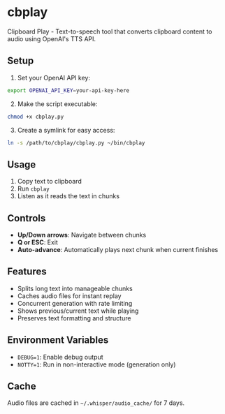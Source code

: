 # cbplay

Clipboard Play - Text-to-speech tool that converts clipboard content to audio using OpenAI's TTS API.

## Setup

1. Set your OpenAI API key:
```bash
export OPENAI_API_KEY=your-api-key-here
```

2. Make the script executable:
```bash
chmod +x cbplay.py
```

3. Create a symlink for easy access:
```bash
ln -s /path/to/cbplay/cbplay.py ~/bin/cbplay
```

## Usage

1. Copy text to clipboard
2. Run `cbplay`
3. Listen as it reads the text in chunks

## Controls

- **Up/Down arrows**: Navigate between chunks
- **Q or ESC**: Exit
- **Auto-advance**: Automatically plays next chunk when current finishes

## Features

- Splits long text into manageable chunks
- Caches audio files for instant replay
- Concurrent generation with rate limiting
- Shows previous/current text while playing
- Preserves text formatting and structure

## Environment Variables

- `DEBUG=1`: Enable debug output
- `NOTTY=1`: Run in non-interactive mode (generation only)

## Cache

Audio files are cached in `~/.whisper/audio_cache/` for 7 days.
